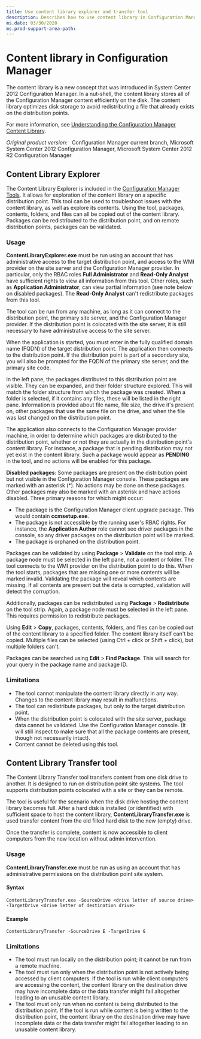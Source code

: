 ```yaml
---
title: Use content library explorer and transfer tool
description: Describes how to use content library in Configuration Manager.
ms.date: 03/30/2020
ms.prod-support-area-path: 
---
```

# Content library in Configuration Manager

The content library is a new concept that was introduced in System Center 2012 Configuration Manager. In a nut-shell, the content library stores all of the Configuration Manager content efficiently on the disk. The content library optimizes disk storage to avoid redistributing a file that already exists on the distribution points.

For more information, see [Understanding the Configuration Manager Content Library](https://techcommunity.microsoft.com/t5/Configuration-Manager-Archive/Understanding-the-Configuration-Manager-Content-Library/ba-p/273349).

_Original product version:_ &nbsp; Configuration Manager current branch, Microsoft System Center 2012 Configuration Manager, Microsoft System Center 2012 R2 Configuration Manager  

## Content Library Explorer

The Content Library Explorer is included in the [Configuration Manager Tools](/mem/configmgr/core/support/tools). It allows for exploration of the content library on a specific distribution point. This tool can be used to troubleshoot issues with the content library, as well as explore its contents. Using the tool, packages, contents, folders, and files can all be copied out of the content library. Packages can be redistributed to the distribution point, and on remote distribution points, packages can be validated.

### Usage

**ContentLibraryExplorer.exe** must be run using an account that has administrative access to the target distribution point, and access to the WMI provider on the site server and the Configuration Manager provider. In particular, only the RBAC roles **Full Administrator** and **Read-Only Analyst** have sufficient rights to view all information from this tool. Other roles, such as **Application Administrator**, can view partial information (see note below on disabled packages). The **Read-Only Analyst** can't redistribute packages from this tool.

The tool can be run from any machine, as long as it can connect to the distribution point, the primary site server, and the Configuration Manager provider. If the distribution point is colocated with the site server, it is still necessary to have administrative access to the site server.

When the application is started, you must enter in the fully qualified domain name (FQDN) of the target distribution point. The application then connects to the distribution point. If the distribution point is part of a secondary site, you will also be prompted for the FQDN of the primary site server, and the primary site code.

In the left pane, the packages distributed to this distribution point are visible. They can be expanded, and their folder structure explored. This will match the folder structure from which the package was created. When a folder is selected, if it contains any files, these will be listed in the right pane. Information is provided about file name, file size, the drive it's present on, other packages that use the same file on the drive, and when the file was last changed on the distribution point.

The application also connects to the Configuration Manager provider machine, in order to determine which packages are distributed to the distribution point, whether or not they are actually in the distribution point's content library. For instance, a package that is pending distribution may not yet exist in the content library. Such a package would appear as **PENDING** in the tool, and no actions will be enabled for this package.

**Disabled packages**: Some packages are present on the distribution point but not visible in the Configuration Manager console. These packages are marked with an asterisk (*). No actions may be done on these packages. Other packages may also be marked with an asterisk and have actions disabled. Three primary reasons for which might occur:

- The package is the Configuration Manager client upgrade package. This would contain **ccmsetup.exe**.
- The package is not accessible by the running user's RBAC rights. For instance, the **Application Author** role cannot see driver packages in the console, so any driver packages on the distribution point will be marked.
- The package is orphaned on the distribution point.

Packages can be validated by using **Package** > **Validate** on the tool strip. A package node must be selected in the left pane, not a content or folder. The tool connects to the WMI provider on the distribution point to do this. When the tool starts, packages that are missing one or more contents will be marked invalid. Validating the package will reveal which contents are missing. If all contents are present but the data is corrupted, validation will detect the corruption.

Additionally, packages can be redistributed using **Package** > **Redistribute** on the tool strip. Again, a package node must be selected in the left pane. This requires permission to redistribute packages.

Using **Edit** > **Copy**, packages, contents, folders, and files can be copied out of the content library to a specified folder. The content library itself can't be copied. Multiple files can be selected (using Ctrl + click or Shift + click), but multiple folders can't.

Packages can be searched using **Edit** > **Find Package**. This will search for your query in the package name and package ID.

### Limitations

- The tool cannot manipulate the content library directly in any way. Changes to the content library may result in malfunctions.
- The tool can redistribute packages, but only to the target distribution point.
- When the distribution point is colocated with the site server, package data cannot be validated. Use the Configuration Manager console. (It will still inspect to make sure that all the package contents are present, though not necessarily intact).
- Content cannot be deleted using this tool.

## Content Library Transfer tool

The Content Library Transfer tool transfers content from one disk drive to another. It is designed to run on distribution point site systems. The tool supports distribution points colocated with a site or they can be remote.

The tool is useful for the scenario when the disk drive hosting the content library becomes full. After a hard disk is installed (or identified) with sufficient space to host the content library, **ContentLibraryTransfer.exe** is used transfer content from the old filled hard disk to the new (empty) drive.

Once the transfer is complete, content is now accessible to client computers from the new location without admin intervention.

### Usage

**ContentLibraryTransfer.exe** must be run as using an account that has administrative permissions on the distribution point site system.

#### Syntax

`ContentLibraryTransfer.exe -SourceDrive <drive letter of source drive> -TargetDrive <drive letter of destination drive>`

#### Example

`ContentLibraryTransfer -SourceDrive E -TargetDrive G`

### Limitations

- The tool must run locally on the distribution point; it cannot be run from a remote machine.
- The tool must run only when the distribution point is not actively being accessed by client computers. If the tool is run while client computers are accessing the content, the content library on the destination drive may have incomplete data or the data transfer might fail altogether leading to an unusable content library.
- The tool must only run when no content is being distributed to the distribution point. If the tool is run while content is being written to the distribution point, the content library on the destination drive may have incomplete data or the data transfer might fail altogether leading to an unusable content library.
